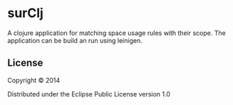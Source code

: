 # surClj

A clojure application for matching space usage rules with their scope.
The application can be build an run using leinigen.

## License

Copyright © 2014

Distributed under the Eclipse Public License version 1.0
